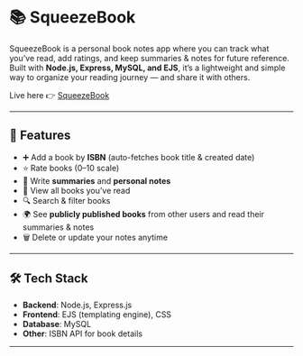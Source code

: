# 📚 SqueezeBook

SqueezeBook is a personal book notes app where you can track what you’ve read, add ratings, and keep summaries & notes for future reference.  
Built with **Node.js, Express, MySQL, and EJS**, it’s a lightweight and simple way to organize your reading journey — and share it with others. 

Live here 👉 [SqueezeBook](https://your-deployment-link.com)

---

## 🚀 Features

- ➕ Add a book by **ISBN** (auto-fetches book title & created date)
- ⭐ Rate books (0–10 scale)
- 📝 Write **summaries** and **personal notes**
- 📖 View all books you’ve read
- 🔍 Search & filter books
- 🌍 See **publicly published books** from other users and read their summaries & notes
- 🗑️ Delete or update your notes anytime

---

## 🛠️ Tech Stack

- **Backend**: Node.js, Express.js  
- **Frontend**: EJS (templating engine), CSS  
- **Database**: MySQL  
- **Other**: ISBN API for book details

---
